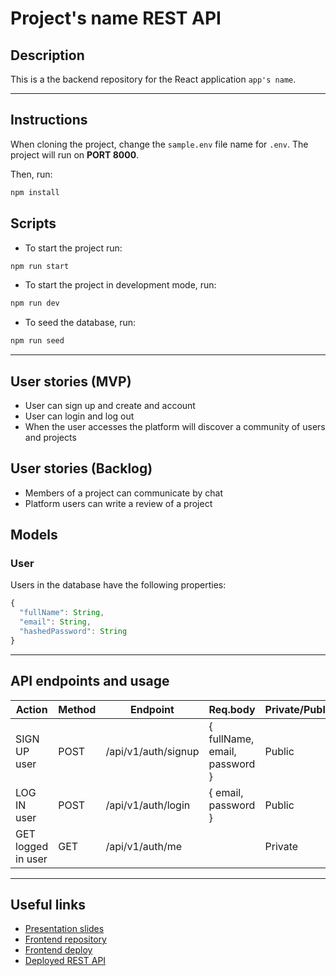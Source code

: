 # Project's name REST API

## Description

This is a the backend repository for the React application `app's name`.

---

## Instructions

When cloning the project, change the <code>sample.env</code> file name for <code>.env</code>. The project will run on **PORT 8000**.

Then, run:

```bash
npm install
```

## Scripts

- To start the project run:

```bash
npm run start
```

- To start the project in development mode, run:

```bash
npm run dev
```

- To seed the database, run:

```bash
npm run seed
```

---

## User stories (MVP)

- User can sign up and create and account
- User can login and log out
- When the user accesses the platform will discover a community of users and projects
## User stories (Backlog)

- Members of a project can communicate by chat
- Platform users can write a review of a project

## Models

### User

Users in the database have the following properties:

```js
{
  "fullName": String,
  "email": String,
  "hashedPassword": String
}
```

---

## API endpoints and usage

| Action             | Method | Endpoint            | Req.body                      | Private/Public |
| ------------------ | ------ | ------------------- | ----------------------------- | -------------- |
| SIGN UP user       | POST   | /api/v1/auth/signup | { fullName, email, password } | Public         |
| LOG IN user        | POST   | /api/v1/auth/login  | { email, password }           | Public         |
| GET logged in user | GET    | /api/v1/auth/me     |                               | Private        |

---

## Useful links

- [Presentation slides]()
- [Frontend repository]()
- [Frontend deploy]()
- [Deployed REST API]()
